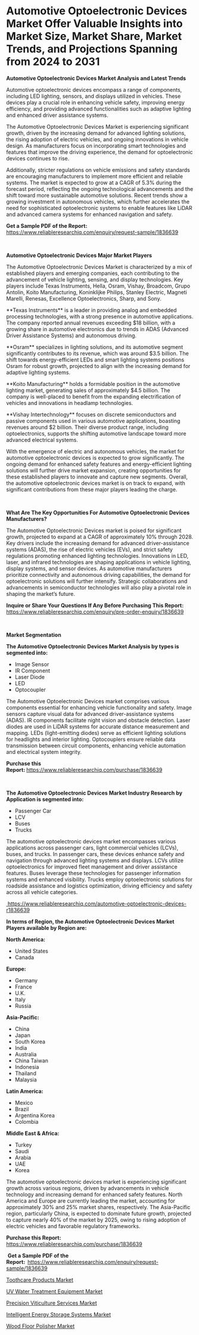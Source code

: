 <p><h1>Automotive Optoelectronic Devices Market Offer Valuable Insights into Market Size, Market Share, Market Trends, and Projections Spanning from 2024 to 2031</h1></p><p><strong>Automotive Optoelectronic Devices Market Analysis and Latest Trends</strong></p>
<p><p>Automotive optoelectronic devices encompass a range of components, including LED lighting, sensors, and displays utilized in vehicles. These devices play a crucial role in enhancing vehicle safety, improving energy efficiency, and providing advanced functionalities such as adaptive lighting and enhanced driver assistance systems. </p><p>The Automotive Optoelectronic Devices Market is experiencing significant growth, driven by the increasing demand for advanced lighting solutions, the rising adoption of electric vehicles, and ongoing innovations in vehicle design. As manufacturers focus on incorporating smart technologies and features that improve the driving experience, the demand for optoelectronic devices continues to rise. </p><p>Additionally, stricter regulations on vehicle emissions and safety standards are encouraging manufacturers to implement more efficient and reliable systems. The market is expected to grow at a CAGR of 5.3% during the forecast period, reflecting the ongoing technological advancements and the shift toward more sustainable automotive solutions. Recent trends show a growing investment in autonomous vehicles, which further accelerates the need for sophisticated optoelectronic systems to enable features like LiDAR and advanced camera systems for enhanced navigation and safety.</p></p>
<p><strong>Get a Sample PDF of the Report:&nbsp;</strong> <a href="https://www.reliableresearchiq.com/enquiry/request-sample/1836639?utm_campaign=1088&utm_medium=2&utm_source=Github&utm_content=ia&utm_term=19102024&utm_id=automotive-optoelectronic-devices">https://www.reliableresearchiq.com/enquiry/request-sample/1836639</a></p>
<p>&nbsp;</p>
<p><strong>Automotive Optoelectronic Devices Major Market Players</strong></p>
<p><p>The Automotive Optoelectronic Devices Market is characterized by a mix of established players and emerging companies, each contributing to the advancement of vehicle lighting, sensing, and display technologies. Key players include Texas Instruments, Hella, Osram, Vishay, Broadcom, Grupo Antolin, Koito Manufacturing, Koninklijke Philips, Stanley Electric, Magneti Marelli, Renesas, Excellence Optoelectronics, Sharp, and Sony.</p><p>**Texas Instruments** is a leader in providing analog and embedded processing technologies, with a strong presence in automotive applications. The company reported annual revenues exceeding $18 billion, with a growing share in automotive electronics due to trends in ADAS (Advanced Driver Assistance Systems) and autonomous driving.</p><p>**Osram** specializes in lighting solutions, and its automotive segment significantly contributes to its revenue, which was around $3.5 billion. The shift towards energy-efficient LEDs and smart lighting systems positions Osram for robust growth, projected to align with the increasing demand for adaptive lighting systems.</p><p>**Koito Manufacturing** holds a formidable position in the automotive lighting market, generating sales of approximately $4.5 billion. The company is well-placed to benefit from the expanding electrification of vehicles and innovations in headlamp technologies.</p><p>**Vishay Intertechnology** focuses on discrete semiconductors and passive components used in various automotive applications, boasting revenues around $2 billion. Their diverse product range, including optoelectronics, supports the shifting automotive landscape toward more advanced electrical systems.</p><p>With the emergence of electric and autonomous vehicles, the market for automotive optoelectronic devices is expected to grow significantly. The ongoing demand for enhanced safety features and energy-efficient lighting solutions will further drive market expansion, creating opportunities for these established players to innovate and capture new segments. Overall, the automotive optoelectronic devices market is on track to expand, with significant contributions from these major players leading the charge.</p></p>
<p>&nbsp;</p>
<p><strong>What Are The Key Opportunities For Automotive Optoelectronic Devices Manufacturers?</strong></p>
<p><p>The Automotive Optoelectronic Devices market is poised for significant growth, projected to expand at a CAGR of approximately 10% through 2028. Key drivers include the increasing demand for advanced driver-assistance systems (ADAS), the rise of electric vehicles (EVs), and strict safety regulations promoting enhanced lighting technologies. Innovations in LED, laser, and infrared technologies are shaping applications in vehicle lighting, display systems, and sensor devices. As automotive manufacturers prioritize connectivity and autonomous driving capabilities, the demand for optoelectronic solutions will further intensify. Strategic collaborations and advancements in semiconductor technologies will also play a pivotal role in shaping the market’s future.</p></p>
<p><strong>Inquire or Share Your Questions If Any Before Purchasing This Report:</strong> <a href="https://www.reliableresearchiq.com/enquiry/pre-order-enquiry/1836639?utm_campaign=1088&utm_medium=2&utm_source=Github&utm_content=ia&utm_term=19102024&utm_id=automotive-optoelectronic-devices">https://www.reliableresearchiq.com/enquiry/pre-order-enquiry/1836639</a></p>
<p>&nbsp;</p>
<p><strong>Market Segmentation</strong></p>
<p><strong>The Automotive Optoelectronic Devices Market Analysis by types is segmented into:</strong></p>
<p><ul><li>Image Sensor</li><li>IR Component</li><li>Laser Diode</li><li>LED</li><li>Optocoupler</li></ul></p>
<p><p>The Automotive Optoelectronic Devices market comprises various components essential for enhancing vehicle functionality and safety. Image sensors capture visual data for advanced driver-assistance systems (ADAS). IR components facilitate night vision and obstacle detection. Laser diodes are used in LiDAR systems for accurate distance measurement and mapping. LEDs (light-emitting diodes) serve as efficient lighting solutions for headlights and interior lighting. Optocouplers ensure reliable data transmission between circuit components, enhancing vehicle automation and electrical system integrity.</p></p>
<p><strong>Purchase this Report:&nbsp;</strong><a href="https://www.reliableresearchiq.com/purchase/1836639?utm_campaign=1088&utm_medium=2&utm_source=Github&utm_content=ia&utm_term=19102024&utm_id=automotive-optoelectronic-devices">https://www.reliableresearchiq.com/purchase/1836639</a></p>
<p>&nbsp;</p>
<p><strong>The Automotive Optoelectronic Devices Market Industry Research by Application is segmented into:</strong></p>
<p><ul><li>Passenger Car</li><li>LCV</li><li>Buses</li><li>Trucks</li></ul></p>
<p><p>The automotive optoelectronic devices market encompasses various applications across passenger cars, light commercial vehicles (LCVs), buses, and trucks. In passenger cars, these devices enhance safety and navigation through advanced lighting systems and displays. LCVs utilize optoelectronics for improved fleet management and driver assistance features. Buses leverage these technologies for passenger information systems and enhanced visibility. Trucks employ optoelectronic solutions for roadside assistance and logistics optimization, driving efficiency and safety across all vehicle categories.</p></p>
<p><a href="https://www.reliableresearchiq.com/automotive-optoelectronic-devices-r1836639?utm_campaign=1088&utm_medium=2&utm_source=Github&utm_content=ia&utm_term=19102024&utm_id=automotive-optoelectronic-devices">&nbsp;https://www.reliableresearchiq.com/automotive-optoelectronic-devices-r1836639</a></p>
<p><strong>In terms of Region, the Automotive Optoelectronic Devices Market Players available by Region are:</strong></p>
<p>
    <p> <strong> North America: </strong>
        <ul>
            <li>United States</li>
            <li>Canada</li>
        </ul>
        </p> 
    <p> <strong> Europe: </strong>
        <ul>
            <li>Germany</li>
            <li>France</li>
            <li>U.K.</li>
            <li>Italy</li>
            <li>Russia</li>
        </ul>
        </p> 
    <p> <strong> Asia-Pacific: </strong>
        <ul>
            <li>China</li>
            <li>Japan</li>
            <li>South Korea</li>
            <li>India</li>
            <li>Australia</li>
            <li>China Taiwan</li>
            <li>Indonesia</li>
            <li>Thailand</li>
            <li>Malaysia</li>
        </ul>
        </p> 
    <p> <strong> Latin America: </strong>
        <ul>
            <li>Mexico</li>
            <li>Brazil</li>
            <li>Argentina Korea</li>
            <li>Colombia</li>
        </ul>
        </p> 
    <p> <strong> Middle East & Africa: </strong>
        <ul>
            <li>Turkey</li>
            <li>Saudi</li>
            <li>Arabia</li>
            <li>UAE</li>
            <li>Korea</li>
        </ul>
    </p>
    </p>
<p><p>The automotive optoelectronic devices market is experiencing significant growth across various regions, driven by advancements in vehicle technology and increasing demand for enhanced safety features. North America and Europe are currently leading the market, accounting for approximately 30% and 25% market shares, respectively. The Asia-Pacific region, particularly China, is expected to dominate future growth, projected to capture nearly 40% of the market by 2025, owing to rising adoption of electric vehicles and favorable regulatory frameworks.</p></p>
<p><strong>Purchase this Report: </strong><a href="https://www.reliableresearchiq.com/purchase/1836639?utm_campaign=1088&utm_medium=2&utm_source=Github&utm_content=ia&utm_term=19102024&utm_id=automotive-optoelectronic-devices">https://www.reliableresearchiq.com/purchase/1836639</a></p>
<p>&nbsp;<strong>Get a Sample PDF of the Report:&nbsp;&nbsp;</strong><a href="https://www.reliableresearchiq.com/enquiry/request-sample/1836639?utm_campaign=1088&utm_medium=2&utm_source=Github&utm_content=ia&utm_term=19102024&utm_id=automotive-optoelectronic-devices">https://www.reliableresearchiq.com/enquiry/request-sample/1836639</a></p>
<p><strong></strong></p>
<p><p><a href="https://www.linkedin.com/pulse/driving-forces-global-toothcare-products-market-trends-applications-utagf?utm_campaign=1088&utm_medium=2&utm_source=Github&utm_content=ia&utm_term=19102024&utm_id=automotive-optoelectronic-devices">Toothcare Products Market</a></p><p><a href="https://issuu.com/reportprime-2/docs/uv-water-treatment-equipment-market_eb78c4cf767512?utm_campaign=1088&utm_medium=2&utm_source=Github&utm_content=ia&utm_term=19102024&utm_id=automotive-optoelectronic-devices">UV Water Treatment Equipment Market</a></p><p><a href="https://github.com/vitacbq/Market-Research-Report-List-1/blob/main/precision-viticulture-services-market.md?utm_campaign=1088&utm_medium=2&utm_source=Github&utm_content=ia&utm_term=19102024&utm_id=automotive-optoelectronic-devices">Precision Viticulture Services Market</a></p><p><a href="https://github.com/benjigwozdzus/Market-Research-Report-List-1/blob/main/intelligent-energy-storage-systems-market.md?utm_campaign=1088&utm_medium=2&utm_source=Github&utm_content=ia&utm_term=19102024&utm_id=automotive-optoelectronic-devices">Intelligent Energy Storage Systems Market</a></p><p><a href="https://issuu.com/reportprime-2/docs/wood-floor-polisher-market-size-203_ac1cbb319e53bb?utm_campaign=1088&utm_medium=2&utm_source=Github&utm_content=ia&utm_term=19102024&utm_id=automotive-optoelectronic-devices">Wood Floor Polisher Market</a></p></p>